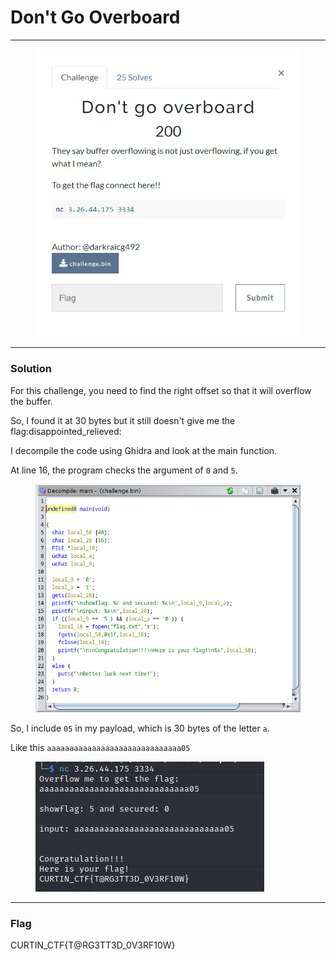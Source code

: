 # Don't Go Overboard

***

<figure><img src="../../../.gitbook/assets/image (2) (1).png" alt=""><figcaption></figcaption></figure>

***

### Solution

For this challenge, you need to find the right offset so that it will overflow the buffer.

So, I found it at 30 bytes but it still doesn't give me the flag:disappointed\_relieved:

I decompile the code using Ghidra and look at the main function.

At line 16, the program checks the argument of `0` and `5`.

<figure><img src="../../../.gitbook/assets/image (3).png" alt=""><figcaption></figcaption></figure>

So, I include `05` in my payload, which is 30 bytes of the letter `a`.

Like this `aaaaaaaaaaaaaaaaaaaaaaaaaaaaaa05`

<figure><img src="../../../.gitbook/assets/image (4).png" alt=""><figcaption></figcaption></figure>

***

### Flag

CURTIN\_CTF{T@RG3TT3D\_0V3RF10W}
